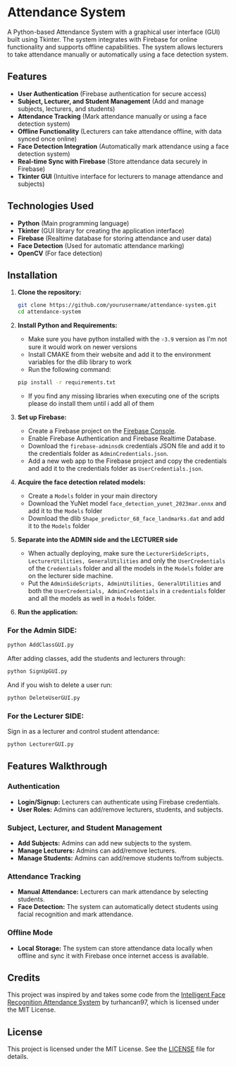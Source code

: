 # Attendance System

A Python-based Attendance System with a graphical user interface (GUI) built using Tkinter. The system integrates with Firebase for online functionality and supports offline capabilities. The system allows lecturers to take attendance manually or automatically using a face detection system.

## Features

- **User Authentication** (Firebase authentication for secure access)
- **Subject, Lecturer, and Student Management** (Add and manage subjects, lecturers, and students)
- **Attendance Tracking** (Mark attendance manually or using a face detection system)
- **Offline Functionality** (Lecturers can take attendance offline, with data synced once online)
- **Face Detection Integration** (Automatically mark attendance using a face detection system)
- **Real-time Sync with Firebase** (Store attendance data securely in Firebase)
- **Tkinter GUI** (Intuitive interface for lecturers to manage attendance and subjects)

## Technologies Used

- **Python** (Main programming language)
- **Tkinter** (GUI library for creating the application interface)
- **Firebase** (Realtime database for storing attendance and user data)
- **Face Detection** (Used for automatic attendance marking)
- **OpenCV** (For face detection)

## Installation

1. **Clone the repository:**
   ```bash
   git clone https://github.com/yourusername/attendance-system.git
   cd attendance-system
   ```

2. **Install Python and Requirements:**
   - Make sure you have python installed with the `˅3.9` version as I'm not sure it would work on newer versions
   - Install CMAKE from their website and add it to the environment variables for the dlib library to work
   - Run the following command:
     
   ```bash
   pip install -r requirements.txt
   ```

   - If you find any missing libraries when executing one of the scripts please do install them until i add all of them

3. **Set up Firebase:**
   - Create a Firebase project on the [Firebase Console](https://console.firebase.google.com/).
   - Enable Firebase Authentication and Firebase Realtime Database.
   - Download the `firebase-adminsdk` credentials JSON file and add it to the credentials folder as `AdminCredentials.json`.
   - Add a new web app to the Firebase project and copy the credentials and add it to the credentials folder as `UserCredentials.json`.
  
4. **Acquire the face detection related models:**
   - Create a `Models` folder in your main directory
   - Download the YuNet model `face_detection_yunet_2023mar.onnx` and add it to the `Models` folder
   - Download the dlib `Shape_predictor_68_face_landmarks.dat` and add it to the `Models` folder
  
5. **Separate into the ADMIN side and the LECTURER side**
   - When actually deploying, make sure the `LecturerSideScripts, LecturerUtilities, GeneralUtilities` and only the `UserCredentials` of the `Credentials` folder and all the models in the `Models` folder are on the lecturer side machine.
   - Put the `AdminSideScripts, AdminUtilities, GeneralUtilities` and both the `UserCredentials, AdminCredentials` in a `credentials` folder and all the models as well in a `Models` folder.
     
6. **Run the application:**

  ### For the Admin SIDE:
   ```bash
   python AddClassGUI.py
   ```

  After adding classes, add the students and lecturers through:

  ```bash
  python SignUpGUI.py
  ```

  And if you wish to delete a user run:
  ```bash
  python DeleteUserGUI.py
  ```

  ### For the Lecturer SIDE:

  Sign in as a lecturer and control student attendance:
  
  ```bash
  python LecturerGUI.py
  ```

## Features Walkthrough

### Authentication
- **Login/Signup:** Lecturers can authenticate using Firebase credentials.
- **User Roles:** Admins can add/remove lecturers, students, and subjects.

### Subject, Lecturer, and Student Management
- **Add Subjects:** Admins can add new subjects to the system.
- **Manage Lecturers:** Admins can add/remove lecturers.
- **Manage Students:** Admins can add/remove students to/from subjects.

### Attendance Tracking
- **Manual Attendance:** Lecturers can mark attendance by selecting students.
- **Face Detection:** The system can automatically detect students using facial recognition and mark attendance.

### Offline Mode
- **Local Storage:** The system can store attendance data locally when offline and sync it with Firebase once internet access is available.

## Credits
This project was inspired by and takes some code from the [Intelligent Face Recognition Attendance System](https://github.com/turhancan97/Intelligent-Face-Recognition-Attendance-System) by turhancan97, which is licensed under the MIT License.

## License
This project is licensed under the MIT License. See the [LICENSE](LICENSE) file for details.

